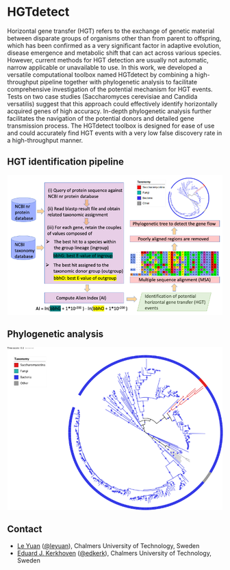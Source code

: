 # HGTdetect
Horizontal gene transfer (HGT) refers to the exchange of genetic material
between disparate groups of organisms other than from parent to offspring,
which has been confirmed as a very significant factor in adaptive
evolution, disease emergence and metabolic shift that can act across various
species. However, current methods for HGT detection are usually not automatic,
narrow applicable or unavailable to use. In this work, we developed a versatile computational
toolbox named HGTdetect by combining a high-throughput pipeline together with phylogenetic analysis
to facilitate comprehensive investigation of the potential mechanism for HGT events. Tests on two case
studies (Saccharomyces cerevisiae and Candida versatilis) suggest that this approach could effectively
identify horizontally acquired genes of high accuracy. In-depth phylogenetic analysis further facilitates
the navigation of the potential donors and detailed gene transmission process. The HGTdetect toolbox
is designed for ease of use and could accurately find HGT events with a very low false discovery rate
in a high-throughput manner.

## HGT identification pipeline
![image](https://github.com/SysBioChalmers/HGTdetect/blob/master/doc/HGT_pipeline.png)

## Phylogenetic analysis
![image](https://github.com/SysBioChalmers/HGTdetect/blob/master/doc/YOL164W_circle_tree.png)

## Contact
* [Le Yuan](https://www.chalmers.se/en/Staff/Pages/leyu.aspx) ([@leyuan](https://github.com/le-yuan)), Chalmers University of Technology, Sweden
* [Eduard J. Kerkhoven](https://www.chalmers.se/en/staff/Pages/Eduard-Kerkhoven.aspx) ([@edkerk](https://github.com/edkerk)), Chalmers University of Technology, Sweden

